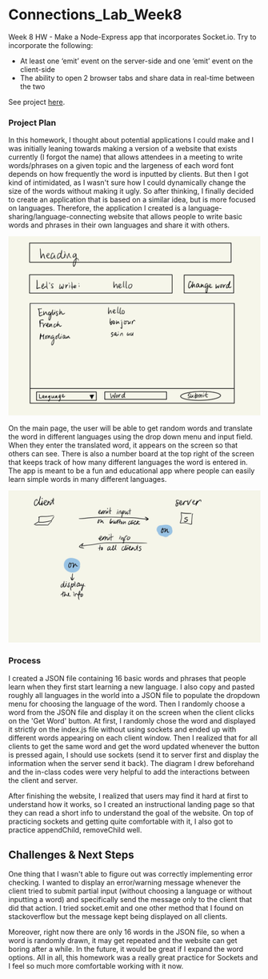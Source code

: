 # Connections_Lab_Week8
Week 8 HW - Make a Node-Express app that incorporates Socket.io. Try to incorporate the following:
- At least one ‘emit’ event on the server-side and one ‘emit’ event on the client-side
- The ability to open 2 browser tabs and share data in real-time between the two

See project [here](https://lacy-ginger-mayonnaise.glitch.me/).

### Project Plan

In this homework, I thought about potential applications I could make and I was initially leaning towards making a version of a website that exists currently (I forgot the name) that allows attendees in a meeting to write words/phrases on a given topic and the largeness of each word font depends on how frequently the word is inputted by clients. But then I got kind of intimidated, as I wasn't sure how I could dynamically change the size of the words without making it ugly. So after thinking, I finally decided to create an application that is based on a similar idea, but is more focused on languages. Therefore, the application I created is a language-sharing/language-connecting website that allows people to write basic words and phrases in their own languages and share it with others. 

<img src="public/images/wireframe.jpg" width="600"/>

On the main page, the user will be able to get random words and translate the word in different languages using the drop down menu and input field. When they enter the translated word, it appears on the screen so that others can see. There is also a number board at the top right of the screen that keeps track of how many different languages the word is entered in. The app is meant to be a fun and educational app where people can easily learn simple words in many different languages.

<img src="public/images/socket_diagram.jpg" width="600"/>

### Process

I created a JSON file containing 16 basic words and phrases that people learn when they first start learning a new language. I also copy and pasted roughly all languages in the world into a JSON file to populate the dropdown menu for choosing the language of the word. Then I randomly choose a word from the JSON file and display it on the screen when the client clicks on the 'Get Word' button. At first, I randomly chose the word and displayed it strictly on the index.js file without using sockets and ended up with different words appearing on each client window. Then I realized that for all clients to get the same word and get the word updated whenever the button is pressed again, I should use sockets (send it to server first and display the information when the server send it back). The diagram I drew beforehand and the in-class codes were very helpful to add the interactions between the client and server. 

After finishing the website, I realized that users may find it hard at first to understand how it works, so I created an instructional landing page so that they can read a short info to understand the goal of the website. On top of practicing sockets and getting quite comfortable with it, I also got to practice appendChild, removeChild well. 

## Challenges & Next Steps

One thing that I wasn't able to figure out was correctly implementing error checking. I wanted to display an error/warning message whenever the client tried to submit partial input (without choosing a language or without inputting a word) and specifically send the message only to the client that did that action. I tried socket.emit and one other method that I found on stackoverflow but the message kept being displayed on all clients. 

Moreover, right now there are only 16 words in the JSON file, so when a word is randomly drawn, it may get repeated and the website can get boring after a while. In the future, it would be great if I expand the word options. All in all, this homework was a really great practice for Sockets and I feel so much more comfortable working with it now. 
